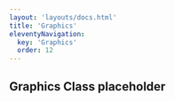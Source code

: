 ```yaml
---
layout: 'layouts/docs.html'
title: 'Graphics'
eleventyNavigation:
  key: 'Graphics'
  order: 12
---
```


## Graphics Class placeholder

